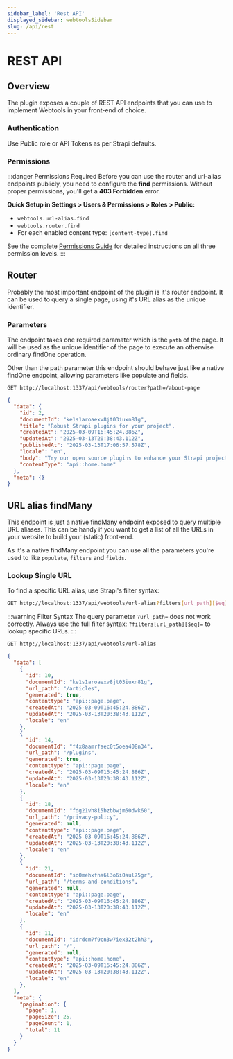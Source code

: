 ```yaml
---
sidebar_label: 'Rest API'
displayed_sidebar: webtoolsSidebar
slug: /api/rest
---
```


# REST API

## Overview

The plugin exposes a couple of REST API endpoints that you can use to implement Webtools in your front-end of choice.

### Authentication

Use Public role or API Tokens as per Strapi defaults.

### Permissions

:::danger Permissions Required
Before you can use the router and url-alias endpoints publicly, you need to configure the **find** permissions. Without proper permissions, you'll get a **403 Forbidden** error.

**Quick Setup in Settings > Users & Permissions > Roles > Public:**
- `webtools.url-alias.find`
- `webtools.router.find`
- For each enabled content type: `[content-type].find`

See the complete [Permissions Guide](/permissions) for detailed instructions on all three permission levels.
:::

## Router

Probably the most important endpoint of the plugin is it's router endpoint.
It can be used to query a single page, using it's URL alias as the unique identifier.

### Parameters

The endpoint takes one required paramater which is the `path` of the page. It will be used as the unique identifier of the page to execute an otherwise ordinary findOne operation.

Other than the path parameter this endpoint should behave just like a native findOne endpoint, allowing parameters like populate and fields.

<ApiCall>

<Request>

`GET http://localhost:1337/api/webtools/router?path=/about-page`

</Request>

<Response>

```json
{
  "data": {
    "id": 2,
    "documentId": "ke1s1aroaexv8jt03iuxn81g",
    "title": "Robust Strapi plugins for your project",
    "createdAt": "2025-03-09T16:45:24.886Z",
    "updatedAt": "2025-03-13T20:38:43.112Z",
    "publishedAt": "2025-03-13T17:06:57.578Z",
    "locale": "en",
    "body": "Try our open source plugins to enhance your Strapi project for free! For custom solutions please contact our team.",
    "contentType": "api::home.home"
  },
  "meta": {}
}

```

</Response>

</ApiCall>


## URL alias findMany

This endpoint is just a native findMany endpoint exposed to query multiple URL aliases. This can be handy if you want to get a list of all the URLs in your website to build your (static) front-end.

As it's a native findMany endpoint you can use all the parameters you're used to like `populate`, `filters` and `fields`.

### Lookup Single URL

To find a specific URL alias, use Strapi's filter syntax:

```bash
GET http://localhost:1337/api/webtools/url-alias?filters[url_path][$eq]=/your-path
```

:::warning Filter Syntax
The query parameter `?url_path=` does not work correctly. Always use the full filter syntax: `?filters[url_path][$eq]=` to lookup specific URLs.
:::

<ApiCall>

<Request>

`GET http://localhost:1337/api/webtools/url-alias`

</Request>

<Response>

```json
{
  "data": [
    {
      "id": 10,
      "documentId": "ke1s1aroaexv8jt03iuxn81g",
      "url_path": "/articles",
      "generated": true,
      "contenttype": "api::page.page",
      "createdAt": "2025-03-09T16:45:24.886Z",
      "updatedAt": "2025-03-13T20:38:43.112Z",
      "locale": "en"
    },
    {
      "id": 14,
      "documentId": "f4x8aamrfaec0t5oea408n34",
      "url_path": "/plugins",
      "generated": true,
      "contenttype": "api::page.page",
      "createdAt": "2025-03-09T16:45:24.886Z",
      "updatedAt": "2025-03-13T20:38:43.112Z",
      "locale": "en"
    },
    {
      "id": 18,
      "documentId": "fdg21vh8i5bzbbwjm50dwk60",
      "url_path": "/privacy-policy",
      "generated": null,
      "contenttype": "api::page.page",
      "createdAt": "2025-03-09T16:45:24.886Z",
      "updatedAt": "2025-03-13T20:38:43.112Z",
      "locale": "en"
    },
    {
      "id": 21,
      "documentId": "so0mehxfna6l3o6i0aul75gr",
      "url_path": "/terms-and-conditions",
      "generated": null,
      "contenttype": "api::page.page",
      "createdAt": "2025-03-09T16:45:24.886Z",
      "updatedAt": "2025-03-13T20:38:43.112Z",
      "locale": "en"
    },
    {
      "id": 11,
      "documentId": "idrdcm7f9cn3w7iex32t2hh3",
      "url_path": "/",
      "generated": null,
      "contenttype": "api::home.home",
      "createdAt": "2025-03-09T16:45:24.886Z",
      "updatedAt": "2025-03-13T20:38:43.112Z",
      "locale": "en"
    },
  ],
  "meta": {
    "pagination": {
      "page": 1,
      "pageSize": 25,
      "pageCount": 1,
      "total": 11
    }
  }
}

```

</Response>

</ApiCall>

